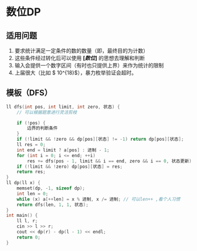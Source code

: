 # 数位DP

## 适用问题

1. 要求统计满足一定条件的数的数量（即，最终目的为计数）
2. 这些条件经过转化后可以使用 **$[数位]$** 的思想去理解和判断
3. 输入会提供一个数字区间（有时也只提供上界）来作为统计的限制
4. 上届很大（比如 $ 10^{18}$），暴力枚举验证会超时。

## 模板（DFS）

```cpp
ll dfs(int pos, int limit, int zero, 状态) {
    // 可以根据题意进行灵活剪枝

    if (!pos) {
        边界的判断条件
    }
    if (!limit && !zero && dp[pos][状态] != -1) return dp[pos][状态];
    ll res = 0;
    int end = limit ? a[pos] : 进制 - 1;
    for (int i = 0; i <= end; ++i)
        res += dfs(pos - 1, limit && i == end, zero && i == 0, 状态更新);
    if (!limit && !zero) dp[pos][状态] = res;
    return res;
}
ll dp(ll x) {
    memset(dp, -1, sizeof dp);
    int len = 0;
    while (x) a[++len] = x % 进制, x /= 进制; // 可以len++ ,看个人习惯
    return dfs(len, 1, 1, 状态);
}
int main() {
    ll l, r;
    cin >> l >> r;
    cout << dp(r) - dp(l - 1) << endl;
    return 0;
}
```

